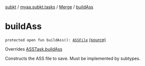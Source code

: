 [subkt](../../index.md) / [myaa.subkt.tasks](../index.md) / [Merge](index.md) / [buildAss](./build-ass.md)

# buildAss

`protected open fun buildAss(): `[`ASSFile`](../../myaa.subkt.ass/-a-s-s-file/index.md) [(source)](https://github.com/Myaamori/SubKt/blob/0.1.11/src/main/kotlin/myaa/subkt/tasks/asstasks.kt#L288)

Overrides [ASSTask.buildAss](../-a-s-s-task/build-ass.md)

Constructs the ASS file to save. Must be implemented by subtypes.


